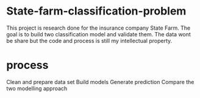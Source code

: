 # State-farm-classification-problem
This project is research done for the insurance company State Farm. 
The goal is to build two classification model and validate them. 
The data wont be share but the code and process is still my intellectual property.

# process 
Clean and prepare data set
Build models
Generate prediction
Compare the two modelling approach
